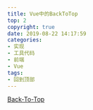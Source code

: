 ```yaml
---
title: Vue中的BackToTop
top: 2
copyright: true
date: 2019-08-22 14:17:59
categories:
- 实现
- 工具代码
- 前端
- Vue
tags:
- 回到顶部
---
```


[Back-To-Top](<https://github.com/jqyisbest/SomeLittleDesign/tree/master/utils/back_to_top> "Back-To-Top")


